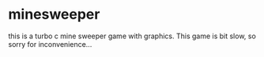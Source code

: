# minesweeper
this is a turbo c mine sweeper game with graphics.
This game is bit slow, so sorry for inconvenience...

